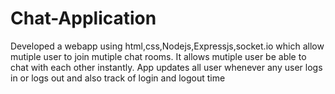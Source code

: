 # Chat-Application
Developed a webapp using html,css,Nodejs,Expressjs,socket.io which allow mutiple user to join mutiple chat rooms. It allows mutiple user
be able to chat with each other instantly. App updates all user whenever any user logs in or logs
out and also track of login and logout time
